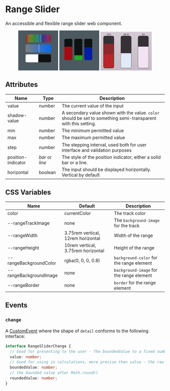 # Range Slider

An accessible and flexible range slider web component.

<div style="text-align: center">
  <a href="https://blog.lukechannings.com/vertical-range-slider/#hsl"><img src="screenshots/hsl.png" alt="HSL" width="25%" /></a>
  <a href="https://blog.lukechannings.com/vertical-range-slider/#rgb"><img src="screenshots/rgb.png" alt="RGB" width="25%" /></a>
  <a href="https://blog.lukechannings.com/vertical-range-slider/example.html"><img src="screenshots/borders.png" alt="With borders" width="32%" /></a>
</div>

## Attributes

| Name               | Type            | Description                                                                                                    | 
|--------------------|-----------------|----------------------------------------------------------------------------------------------------------------| 
| value              | number          | The current value of the input                                                                                 | 
| shadow-value       | number          | A secondary value shown with the value. `color` should be set to something semi-transparent with this setting. | 
| min                | number          | The minimum permitted value                                                                                    | 
| max                | number          | The maximum permitted value                                                                                    | 
| step               | number          | The stepping interval, used both for user interface and validation purposes                                    | 
| position-indicator | *bar* or *line* | The style of the position indicator, either a solid bar or a line.                                             | 
| horizontal         | boolean         | The input should be displayed horizontally. Vertical by default                                                | 


## CSS Variables

| Name                   | Default                            | Description                              | 
|------------------------|------------------------------------|------------------------------------------| 
| color                  | currentColor                       | The track color                          | 
| --rangeTrackImage      | none                               | The `background-image` for the track     | 
| --rangeWidth           | 3.75rem vertical, 12rem horizontal | Width of the range                       | 
| --rangeHeight          | 10rem vertical, 3.75rem horizontal | Height of the range                      | 
| --rangeBackgroundColor | rgba(0, 0, 0, 0.8)                 | `background-color` for the range element | 
| --rangeBackgroundImage | none                               | `background-image` for the range element | 
| --rangeBorder          | none                               | `border` for the range element           | 


## Events

### `change`

A [CustomEvent](https://developer.mozilla.org/en-US/docs/Web/API/CustomEvent) where the shape of `detail` conforms to the following interface:

```typescript
interface RangeSliderChange {
  // Good for presenting to the user - The boundedValue to a fixed number of places based on the step attribute.
  value: number;
  // Good for using in calculations, more precise than value - the raw input value after minmax(value)
  boundedValue: number;
  // the bounded value after Math.round()
  roundedValue: number;
}
```

